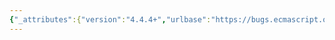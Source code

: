 ```yaml
---
{"_attributes":{"version":"4.4.4+","urlbase":"https://bugs.ecmascript.org/","maintainer":"dherman@mozilla.com"},"bug":{"bug_id":2007,"creation_ts":"2013-09-30 21:13:00 -0700","short_desc":"9.1.15.11: \"[[HomeObject]\"","delta_ts":"2013-11-10 17:00:59 -0800","product":"Draft for 6th Edition","component":"editorial issue","version":"Rev 19: September 27, 2013 Draft","rep_platform":"All","op_sys":"All","bug_status":"VERIFIED","resolution":"FIXED","priority":"Normal","bug_severity":"minor","everconfirmed":true,"reporter":{"uid":"jmdyck","name":"Michael Dyck"},"assigned_to":{"uid":"allen","name":"Allen Wirfs-Brock"},"long_desc":[{"commentid":5742,"comment_count":0,"who":{"uid":"jmdyck","name":"Michael Dyck"},"bug_when":"2013-09-30 21:13:20 -0700","thetext":"In 9.1.15.11 \"GetSuperBinding(obj) Abstract Operation\",\nsteps 2 and 3 say:\n    2. If obj does not have a [[HomeObject] internal data property, ...\n    3. Return the value of obj’s [[HomeObject] internal data property.\n\nIn each case, add another \"]\" to \"[[HomeObject]\"."},{"commentid":5787,"comment_count":1,"who":{"uid":"allen","name":"Allen Wirfs-Brock"},"bug_when":"2013-10-01 16:49:54 -0700","thetext":"fixed in rev20 editor's draft"},{"commentid":6136,"comment_count":2,"who":{"uid":"allen","name":"Allen Wirfs-Brock"},"bug_when":"2013-10-29 09:46:24 -0700","thetext":"fixed in rev20 draft, Oct. 28, 2013"}]}}
---
```

